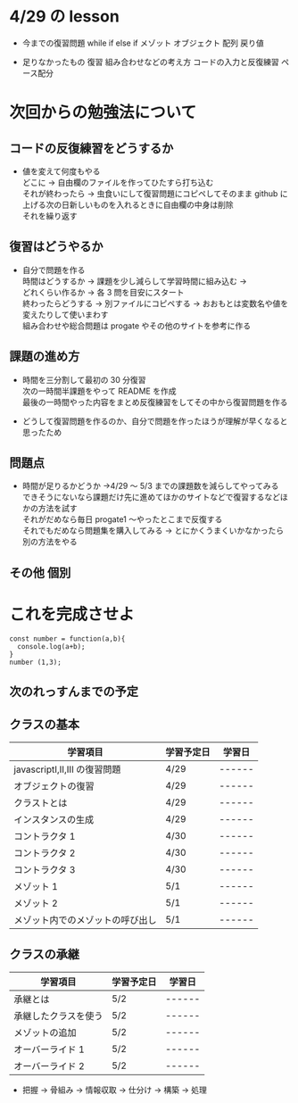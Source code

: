 # 4/29 の lesson

- 今までの復習問題 while if else if メゾット オブジェクト 配列 戻り値

- 足りなかったもの 復習 組み合わせなどの考え方 コードの入力と反復練習 ペース配分

# 次回からの勉強法について

## コードの反復練習をどうするか

- 値を変えて何度もやる <br>
  どこに → 自由欄のファイルを作ってひたすら打ち込む
  <br>それが終わったら → 虫食いにして復習問題にコピペしてそのまま github に上げる次の日新しいものを入れるときに自由欄の中身は削除
  <br>それを繰り返す

## 復習はどうやるか

- 自分で問題を作る
  <br>時間はどうするか → 課題を少し減らして学習時間に組み込む →
  <br>どれくらい作るか → 各 3 問を目安にスタート
  <br>終わったらどうする → 別ファイルにコピペする → おおもとは変数名や値を変えたりして使いまわす
  <br> 組み合わせや総合問題は progate やその他のサイトを参考に作る

## 課題の進め方

- 時間を三分割して最初の 30 分復習
  <br>次の一時間半課題をやって README を作成
  <br>最後の一時間やった内容をまとめ反復練習をしてその中から復習問題を作る

- どうして復習問題を作るのか、自分で問題を作ったほうが理解が早くなると思ったため

## 問題点

- 時間が足りるかどうか →4/29 ～ 5/3 までの課題数を減らしてやってみる
  <br>できそうにないなら課題だけ先に進めてほかのサイトなどで復習するなどほかの方法を試す
  <br>それがだめなら毎日 progate1 ～やったとこまで反復する
  <br>それでもだめなら問題集を購入してみる → とにかくうまくいかなかったら別の方法をやる

## その他 個別

# これを完成させよ

```
const number = function(a,b){
  console.log(a+b);
}
number (1,3);

```

## 次のれっすんまでの予定

## クラスの基本

| 学習項目                         | 学習予定日 | 学習日 |
| -------------------------------- | ---------- | ------ |
| javascriptⅠ,Ⅱ,Ⅲ の復習問題       | 4/29       | ------ |
| オブジェクトの復習               | 4/29       | ------ |
| クラストとは                     | 4/29       | ------ |
| インスタンスの生成               | 4/29       | ------ |
| コントラクタ 1                   | 4/30       | ------ |
| コントラクタ 2                   | 4/30       | ------ |
| コントラクタ 3                   | 4/30       | ------ |
| メゾット 1                       | 5/1        | ------ |
| メゾット 2                       | 5/1        | ------ |
| メゾット内でのメゾットの呼び出し | 5/1        | ------ |

## クラスの承継

| 学習項目             | 学習予定日 | 学習日 |
| -------------------- | ---------- | ------ |
| 承継とは             | 5/2        | ------ |
| 承継したクラスを使う | 5/2        | ------ |
| メゾットの追加       | 5/2        | ------ |
| オーバーライド 1     | 5/2        | ------ |
| オーバーライド 2     | 5/2        | ------ |

- 把握 → 骨組み → 情報収取 → 仕分け → 構築 → 処理
